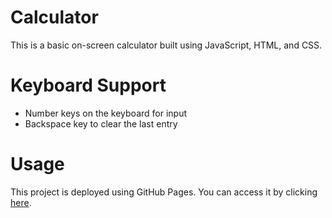 # Calculator

This is a basic on-screen calculator built using JavaScript, HTML, and CSS.

# Keyboard Support

- Number keys on the keyboard for input
- Backspace key to clear the last entry

# Usage

This project is deployed using GitHub Pages. You can access it by clicking [here](#).